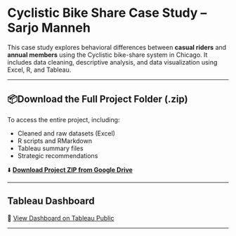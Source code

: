 #  Cyclistic Bike Share Case Study – Sarjo Manneh

This case study explores behavioral differences between **casual riders** and **annual members** using the Cyclistic bike-share system in Chicago. It includes data cleaning, descriptive analysis, and data visualization using Excel, R, and Tableau.

---

## 📦Download the Full Project Folder (.zip)

To access the entire project, including:
- Cleaned and raw datasets (Excel)
- R scripts and RMarkdown
- Tableau summary files
- Strategic recommendations

⬇️ **[Download Project ZIP from Google Drive](https://drive.google.com/file/d/1_qfh0ixo8M4Ci74B97_UXgtxDr5RBAkS/view?usp=sharing)**

---

##  Tableau Dashboard

🔗 [View Dashboard on Tableau Public](https://public.tableau.com/app/profile/sarjo.manneh/viz/CyclisticCaseStudySarjoManneh/Dashboard1)

---



